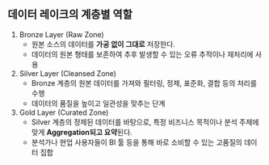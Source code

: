 ## 데이터 레이크의 계층별 역할
1. Bronze Layer (Raw Zone)
   - 원본 소스의 데이터를 **가공 없이 그대로** 저장한다.
   - 데이터의 원본 형태를 보존하여 추후 발생할 수 있는 오류 추적이나 재처리에 사용
2. Silver Layer (Cleansed Zone)
   - Bronze 계층의 원본 데이터를 가져와 필터링, 정제, 표준화, 결합 등의 처리를 수행
   - 데이터의 품질을 높이고 일관성을 맞추는 단계
3. Gold Layer (Curated Zone)
   - Silver 계층의 정제된 데이터를 바탕으로, 특정 비즈니스 목적이나 분석 주제에 맞게 **Aggregation되고 요약**된다.
   - 분석가나 현업 사용자들이 BI 툴 등을 통해 바로 소비할 수 있는 고품질의 데이터 집합